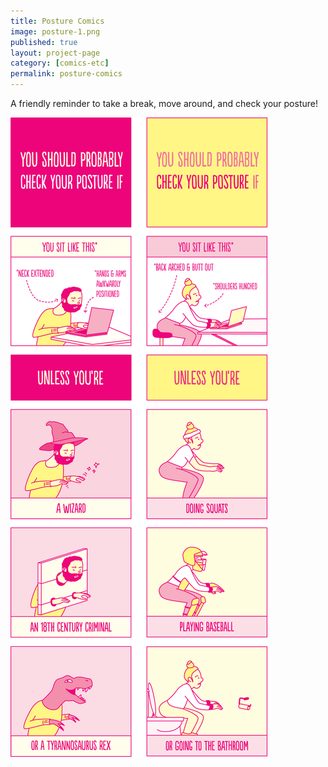 ```yaml
---
title: Posture Comics
image: posture-1.png
published: true
layout: project-page
category: [comics-etc]
permalink: posture-comics
---
```

A friendly reminder to take a break, move around, and check your posture!

![Posture comics](/images/comics-etc/posture-2.png)
